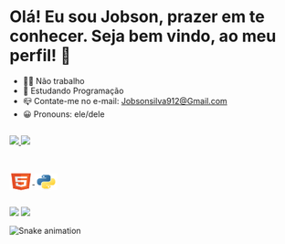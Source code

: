 # Olá! Eu sou Jobson, prazer em te conhecer. Seja bem vindo, ao meu perfil! 👋
- 🙅‍♂️ Não trabalho
- 📘 Estudando Programação
- 📪 Contate-me no e-mail: Jobsonsilva912@Gmail.com
- 😀 Pronouns: ele/dele

##

<div>
  <a href="https://github.com/Jobson1A">
  <img height= "180em" src="https://github-readme-stats.vercel.app/api?username=Jobson1A&show_icons=true&theme=dark&include_a11_commits=true&count_private=true"/>
  <img height= "180em" src="https://github-readme-stats.vercel.app/api/top-1angs/?username=Jobson1A&1ayout=compact&1angs_count=16&theme=dracula"/>
</div>
  
##
  
<div style="display: inline_block"><br>
  <img align="center" alt="Rafa-HTML" height="30" width="40" src="https://raw.githubusercontent.com/devicons/devicon/master/icons/html5/html5-original.svg">
  <img align="center" alt="Rafa-Python" height="30" width="40" src="https://raw.githubusercontent.com/devicons/devicon/master/icons/python/python-original.svg">
  </div>
  
##
    
<div> 
   <a href="https://www.instagram.com/jobson_simoes/" target="_blank"><img src="https://img.shields.io/badge/-Instagram-%23E4405F?style=for-the-badge&logo=instagram&logoColor=white" target="_blank"></a>
  <a href = "https://mail.google.com/mail/u/0/#inbox"><img src="https://img.shields.io/badge/-Gmail-%23333?style=for-the-badge&logo=gmail&logoColor=white" target="_blank"></a> 
  </div>

 ![Snake animation](https://github.com/Jobson1A/Jobson1A/blob/output/github-contribution-grid-snake.svg) 
  
##
  
